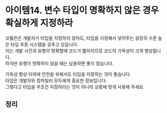 # 아이템14. 변수 타입이 명확하지 않은 경우 확실하게 지정하라
코틀린은 개발자가 타입을 지정하지 않아도, 타입을 지정해서 넣어주는 굉장히 수준 높은 타입 추론 시스템을 갖추고 있습니다.<br>
이는 개발 시간과 유형이 명확할때 코드가 짧아지므로 코드의 가독성이 크게 향상됩니다.<br>
하지만 유형이 명확하지 않을 때는 남용하면 좋지 않습니다.

가독성 향상 이외에 안전을 위해서도 타입을 지정하는 것이 좋습니다.<br>
타입은 개발자와 컴파일러 모두에게 중요한 정보입니다.<br>
그렇다고 타입을 무조건 지정하라는 것이 아니라 상황에 맞게 사용해 주세요.


## 정리
